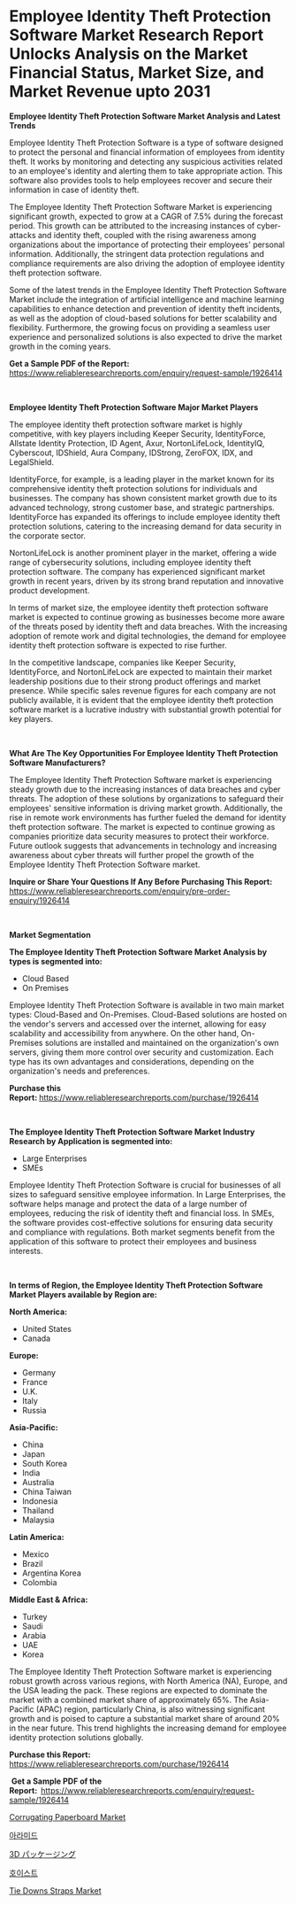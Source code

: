 <p><h1>Employee Identity Theft Protection Software Market Research Report Unlocks Analysis on the Market Financial Status, Market Size, and Market Revenue upto 2031</h1></p><p><strong>Employee Identity Theft Protection Software Market Analysis and Latest Trends</strong></p>
<p><p>Employee Identity Theft Protection Software is a type of software designed to protect the personal and financial information of employees from identity theft. It works by monitoring and detecting any suspicious activities related to an employee's identity and alerting them to take appropriate action. This software also provides tools to help employees recover and secure their information in case of identity theft.</p><p>The Employee Identity Theft Protection Software Market is experiencing significant growth, expected to grow at a CAGR of 7.5% during the forecast period. This growth can be attributed to the increasing instances of cyber-attacks and identity theft, coupled with the rising awareness among organizations about the importance of protecting their employees' personal information. Additionally, the stringent data protection regulations and compliance requirements are also driving the adoption of employee identity theft protection software.</p><p>Some of the latest trends in the Employee Identity Theft Protection Software Market include the integration of artificial intelligence and machine learning capabilities to enhance detection and prevention of identity theft incidents, as well as the adoption of cloud-based solutions for better scalability and flexibility. Furthermore, the growing focus on providing a seamless user experience and personalized solutions is also expected to drive the market growth in the coming years.</p></p>
<p><strong>Get a Sample PDF of the Report:&nbsp;</strong> <a href="https://www.reliableresearchreports.com/enquiry/request-sample/1926414">https://www.reliableresearchreports.com/enquiry/request-sample/1926414</a></p>
<p>&nbsp;</p>
<p><strong>Employee Identity Theft Protection Software Major Market Players</strong></p>
<p><p>The employee identity theft protection software market is highly competitive, with key players including Keeper Security, IdentityForce, Allstate Identity Protection, ID Agent, Axur, NortonLifeLock, IdentityIQ, Cyberscout, IDShield, Aura Company, IDStrong, ZeroFOX, IDX, and LegalShield.</p><p>IdentityForce, for example, is a leading player in the market known for its comprehensive identity theft protection solutions for individuals and businesses. The company has shown consistent market growth due to its advanced technology, strong customer base, and strategic partnerships. IdentityForce has expanded its offerings to include employee identity theft protection solutions, catering to the increasing demand for data security in the corporate sector.</p><p>NortonLifeLock is another prominent player in the market, offering a wide range of cybersecurity solutions, including employee identity theft protection software. The company has experienced significant market growth in recent years, driven by its strong brand reputation and innovative product development.</p><p>In terms of market size, the employee identity theft protection software market is expected to continue growing as businesses become more aware of the threats posed by identity theft and data breaches. With the increasing adoption of remote work and digital technologies, the demand for employee identity theft protection software is expected to rise further.</p><p>In the competitive landscape, companies like Keeper Security, IdentityForce, and NortonLifeLock are expected to maintain their market leadership positions due to their strong product offerings and market presence. While specific sales revenue figures for each company are not publicly available, it is evident that the employee identity theft protection software market is a lucrative industry with substantial growth potential for key players.</p></p>
<p>&nbsp;</p>
<p><strong>What Are The Key Opportunities For Employee Identity Theft Protection Software Manufacturers?</strong></p>
<p><p>The Employee Identity Theft Protection Software market is experiencing steady growth due to the increasing instances of data breaches and cyber threats. The adoption of these solutions by organizations to safeguard their employees' sensitive information is driving market growth. Additionally, the rise in remote work environments has further fueled the demand for identity theft protection software. The market is expected to continue growing as companies prioritize data security measures to protect their workforce. Future outlook suggests that advancements in technology and increasing awareness about cyber threats will further propel the growth of the Employee Identity Theft Protection Software market.</p></p>
<p><strong>Inquire or Share Your Questions If Any Before Purchasing This Report:</strong> <a href="https://www.reliableresearchreports.com/enquiry/pre-order-enquiry/1926414">https://www.reliableresearchreports.com/enquiry/pre-order-enquiry/1926414</a></p>
<p>&nbsp;</p>
<p><strong>Market Segmentation</strong></p>
<p><strong>The Employee Identity Theft Protection Software Market Analysis by types is segmented into:</strong></p>
<p><ul><li>Cloud Based</li><li>On Premises</li></ul></p>
<p><p>Employee Identity Theft Protection Software is available in two main market types: Cloud-Based and On-Premises. Cloud-Based solutions are hosted on the vendor's servers and accessed over the internet, allowing for easy scalability and accessibility from anywhere. On the other hand, On-Premises solutions are installed and maintained on the organization's own servers, giving them more control over security and customization. Each type has its own advantages and considerations, depending on the organization's needs and preferences.</p></p>
<p><strong>Purchase this Report:&nbsp;</strong><a href="https://www.reliableresearchreports.com/purchase/1926414">https://www.reliableresearchreports.com/purchase/1926414</a></p>
<p>&nbsp;</p>
<p><strong>The Employee Identity Theft Protection Software Market Industry Research by Application is segmented into:</strong></p>
<p><ul><li>Large Enterprises</li><li>SMEs</li></ul></p>
<p><p>Employee Identity Theft Protection Software is crucial for businesses of all sizes to safeguard sensitive employee information. In Large Enterprises, the software helps manage and protect the data of a large number of employees, reducing the risk of identity theft and financial loss. In SMEs, the software provides cost-effective solutions for ensuring data security and compliance with regulations. Both market segments benefit from the application of this software to protect their employees and business interests.</p></p>
<p>&nbsp;</p>
<p><strong>In terms of Region, the Employee Identity Theft Protection Software Market Players available by Region are:</strong></p>
<p>
    <p> <strong> North America: </strong>
        <ul>
            <li>United States</li>
            <li>Canada</li>
        </ul>
        </p> 
    <p> <strong> Europe: </strong>
        <ul>
            <li>Germany</li>
            <li>France</li>
            <li>U.K.</li>
            <li>Italy</li>
            <li>Russia</li>
        </ul>
        </p> 
    <p> <strong> Asia-Pacific: </strong>
        <ul>
            <li>China</li>
            <li>Japan</li>
            <li>South Korea</li>
            <li>India</li>
            <li>Australia</li>
            <li>China Taiwan</li>
            <li>Indonesia</li>
            <li>Thailand</li>
            <li>Malaysia</li>
        </ul>
        </p> 
    <p> <strong> Latin America: </strong>
        <ul>
            <li>Mexico</li>
            <li>Brazil</li>
            <li>Argentina Korea</li>
            <li>Colombia</li>
        </ul>
        </p> 
    <p> <strong> Middle East & Africa: </strong>
        <ul>
            <li>Turkey</li>
            <li>Saudi</li>
            <li>Arabia</li>
            <li>UAE</li>
            <li>Korea</li>
        </ul>
    </p>
    </p>
<p><p>The Employee Identity Theft Protection Software market is experiencing robust growth across various regions, with North America (NA), Europe, and the USA leading the pack. These regions are expected to dominate the market with a combined market share of approximately 65%. The Asia-Pacific (APAC) region, particularly China, is also witnessing significant growth and is poised to capture a substantial market share of around 20% in the near future. This trend highlights the increasing demand for employee identity protection solutions globally.</p></p>
<p><strong>Purchase this Report: </strong><a href="https://www.reliableresearchreports.com/purchase/1926414">https://www.reliableresearchreports.com/purchase/1926414</a></p>
<p>&nbsp;<strong>Get a Sample PDF of the Report:&nbsp;&nbsp;</strong><a href="https://www.reliableresearchreports.com/enquiry/request-sample/1926414">https://www.reliableresearchreports.com/enquiry/request-sample/1926414</a></p>
<p><strong></strong></p>
<p><p><a href="https://full-wildebeest-80b.notion.site/Global-Corrugating-Paperboard-Market-by-Types-Applications-and-Major-Players-with-Regional-Growth-195751c541dd4acf96c55b2f4a0eb597">Corrugating Paperboard Market</a></p><p><a href="https://github.com/bvubpqd5241630/Market-Research-Report-List-1/blob/main/2185242184772.md">아라미드</a></p><p><a href="https://github.com/xemfu2379520/Market-Research-Report-List-1/blob/main/6728982184747.md">3D パッケージング</a></p><p><a href="https://github.com/khytkeqagplkzqvh/Market-Research-Report-List-1/blob/main/1802451184773.md">호이스트</a></p><p><a href="https://github.com/Airanohannonzb68e5pb53oc1/Market-Research-Report-List-1/blob/main/tie-downs-straps-market.md">Tie Downs Straps Market</a></p></p>